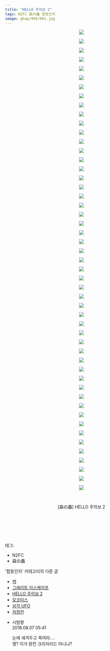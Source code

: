 ```yaml
---
title: "HELLO 주의보 2"
tags: N2FC 森の蟲 합동인지
image: ghap/996/001.jpg
---
```

<div class="article">
<p style="text-align: center; clear: none; float: none;"><img src="{{ site.nasurl }}/ghap/996/001.jpg"/></p>
<p style="text-align: center; clear: none; float: none;"><img src="{{ site.nasurl }}/ghap/996/002.jpg"/></p>
<p style="text-align: center; clear: none; float: none;"><img src="{{ site.nasurl }}/ghap/996/003.jpg"/></p>
<p style="text-align: center; clear: none; float: none;"><img src="{{ site.nasurl }}/ghap/996/004.jpg"/></p>
<p style="text-align: center; clear: none; float: none;"><img src="{{ site.nasurl }}/ghap/996/005.jpg"/></p>
<p style="text-align: center; clear: none; float: none;"><img src="{{ site.nasurl }}/ghap/996/006.jpg"/></p>
<p style="text-align: center; clear: none; float: none;"><img src="{{ site.nasurl }}/ghap/996/007.jpg"/></p>
<p style="text-align: center; clear: none; float: none;"><img src="{{ site.nasurl }}/ghap/996/008.jpg"/></p>
<p style="text-align: center; clear: none; float: none;"><img src="{{ site.nasurl }}/ghap/996/009.jpg"/></p>
<p style="text-align: center; clear: none; float: none;"><img src="{{ site.nasurl }}/ghap/996/010.jpg"/></p>
<p style="text-align: center; clear: none; float: none;"><img src="{{ site.nasurl }}/ghap/996/011.jpg"/></p>
<p style="text-align: center; clear: none; float: none;"><img src="{{ site.nasurl }}/ghap/996/012.jpg"/></p>
<p style="text-align: center; clear: none; float: none;"><img src="{{ site.nasurl }}/ghap/996/013.jpg"/></p>
<p style="text-align: center; clear: none; float: none;"><img src="{{ site.nasurl }}/ghap/996/014.jpg"/></p>
<p style="text-align: center; clear: none; float: none;"><img src="{{ site.nasurl }}/ghap/996/015.jpg"/></p>
<p style="text-align: center; clear: none; float: none;"><img src="{{ site.nasurl }}/ghap/996/016.jpg"/></p>
<p style="text-align: center; clear: none; float: none;"><img src="{{ site.nasurl }}/ghap/996/017.jpg"/></p>
<p style="text-align: center; clear: none; float: none;"><img src="{{ site.nasurl }}/ghap/996/018.jpg"/></p>
<p style="text-align: center; clear: none; float: none;"><img src="{{ site.nasurl }}/ghap/996/019.jpg"/></p>
<p style="text-align: center; clear: none; float: none;"><img src="{{ site.nasurl }}/ghap/996/020.jpg"/></p>
<p style="text-align: center; clear: none; float: none;"><img src="{{ site.nasurl }}/ghap/996/021.jpg"/></p>
<p style="text-align: center; clear: none; float: none;"><img src="{{ site.nasurl }}/ghap/996/022.jpg"/></p>
<p style="text-align: center; clear: none; float: none;"><img src="{{ site.nasurl }}/ghap/996/023.jpg"/></p>
<p style="text-align: center; clear: none; float: none;"><img src="{{ site.nasurl }}/ghap/996/024.jpg"/></p>
<p style="text-align: center; clear: none; float: none;"><img src="{{ site.nasurl }}/ghap/996/025.jpg"/></p>
<p style="text-align: center; clear: none; float: none;"><img src="{{ site.nasurl }}/ghap/996/026.jpg"/></p>
<p style="text-align: center; clear: none; float: none;"><img src="{{ site.nasurl }}/ghap/996/027.jpg"/></p>
<p style="text-align: center; clear: none; float: none;"><img src="{{ site.nasurl }}/ghap/996/028.jpg"/></p>
<p style="text-align: center; clear: none; float: none;"><img src="{{ site.nasurl }}/ghap/996/029.jpg"/></p>
<p style="text-align: center; clear: none; float: none;"><img src="{{ site.nasurl }}/ghap/996/030.jpg"/></p>
<p style="text-align: center; clear: none; float: none;"><img src="{{ site.nasurl }}/ghap/996/031.jpg"/></p>
<p style="text-align: center; clear: none; float: none;"><img src="{{ site.nasurl }}/ghap/996/032.jpg"/></p>
<p style="text-align: center; clear: none; float: none;"><img src="{{ site.nasurl }}/ghap/996/033.jpg"/></p>
<p style="text-align: center; clear: none; float: none;"><img src="{{ site.nasurl }}/ghap/996/034.jpg"/></p>
<p style="text-align: center; clear: none; float: none;"><img src="{{ site.nasurl }}/ghap/996/035.jpg"/></p>
<p style="text-align: center; clear: none; float: none;"><img src="{{ site.nasurl }}/ghap/996/036.jpg"/></p>
<p style="text-align: center; clear: none; float: none;"><img src="{{ site.nasurl }}/ghap/996/037.jpg"/></p>
<p style="text-align: center; clear: none; float: none;"><img src="{{ site.nasurl }}/ghap/996/038.jpg"/></p>
<p style="text-align: center; clear: none; float: none;"><img src="{{ site.nasurl }}/ghap/996/039.jpg"/></p>
<p style="text-align: center; clear: none; float: none;"><img src="{{ site.nasurl }}/ghap/996/040.jpg"/></p>
<p style="text-align: center; clear: none; float: none;"><img src="{{ site.nasurl }}/ghap/996/041.jpg"/></p>
<p style="text-align: center; clear: none; float: none;"><img src="{{ site.nasurl }}/ghap/996/042.jpg"/></p>
<p style="text-align: center; clear: none; float: none;"><img src="{{ site.nasurl }}/ghap/996/043.jpg"/></p>
<p style="text-align: center; clear: none; float: none;"><img src="{{ site.nasurl }}/ghap/996/044.jpg"/></p>
<p style="text-align: center; clear: none; float: none;"><img src="{{ site.nasurl }}/ghap/996/045.jpg"/></p>
<p style="text-align: center; clear: none; float: none;"><img src="{{ site.nasurl }}/ghap/996/046.jpg"/></p>
<p style="text-align: center; clear: none; float: none;"><img src="{{ site.nasurl }}/ghap/996/047.jpg"/></p>
<p style="text-align: center; clear: none; float: none;"><img src="{{ site.nasurl }}/ghap/996/048.jpg"/></p>
<p style="text-align: center; clear: none; float: none;"><img src="{{ site.nasurl }}/ghap/996/049.jpg"/></p>
<p style="text-align: center; clear: none; float: none;"><img src="{{ site.nasurl }}/ghap/996/050.jpg"/></p>
<p style="text-align: center; clear: none; float: none;"><img src="{{ site.nasurl }}/ghap/996/051.jpg"/></p>
<p style="text-align: center; clear: none; float: none;"><br/></p>
<p style="text-align: center; clear: none; float: none;">[森の蟲] HELLO 주의보 2</p>
<p style="text-align: center; clear: none; float: none;"><br/></p>
<p style="text-align: center; clear: none; float: none;"><br/></p>
<p><br/></p>
</div><div class="tagTrail">
<p>태그: </p>
<ul>
<li>N2FC</li>
<li>森の蟲</li>
</ul>
</div><div class="another">
<p>'합동인지' 카테고리의 다른 글</p>
<ul>
<li><a href="/2016-07-24-ghap_1053">핵</a></li>
<li><a href="/2016-07-23-ghap_1036">그레이트 이스케이프</a></li>
<li><a href="/2016-07-21-ghap_996">HELLO 주의보 2</a></li>
<li><a href="/2016-07-20-ghap_960">모코미스</a></li>
<li><a href="/2016-07-10-ghap_814">삼각 UFO</a></li>
<li><a href="/2016-06-27-ghap_590">저정전</a></li>
</ul>
</div><div class="cb_module cb_fluid">
<div class="cb_wrt cb_profile">
<div class="comment">
<ul>
<li class="cb_thumb_off" id="comment15302325">
<div class="cb_comment_area">
<div class="cb_info_area">
<div class="cb_section">
<span class="cb_nick_name">시밤쾅</span>
</div>
<div class="cb_section">
<span class="cb_date">2018.08.07 05:41 </span>
</div>
</div>
<div class="cb_dsc_comment">
<p class="cb_dsc">
											눈에 새겨두고 죽어라....<br/>
엥? 이거 완전 크리자리드 아니냐?
										</p>
</div>
</div></li>
</ul>
</div>
</div><!-- commentList close -->
</div>
